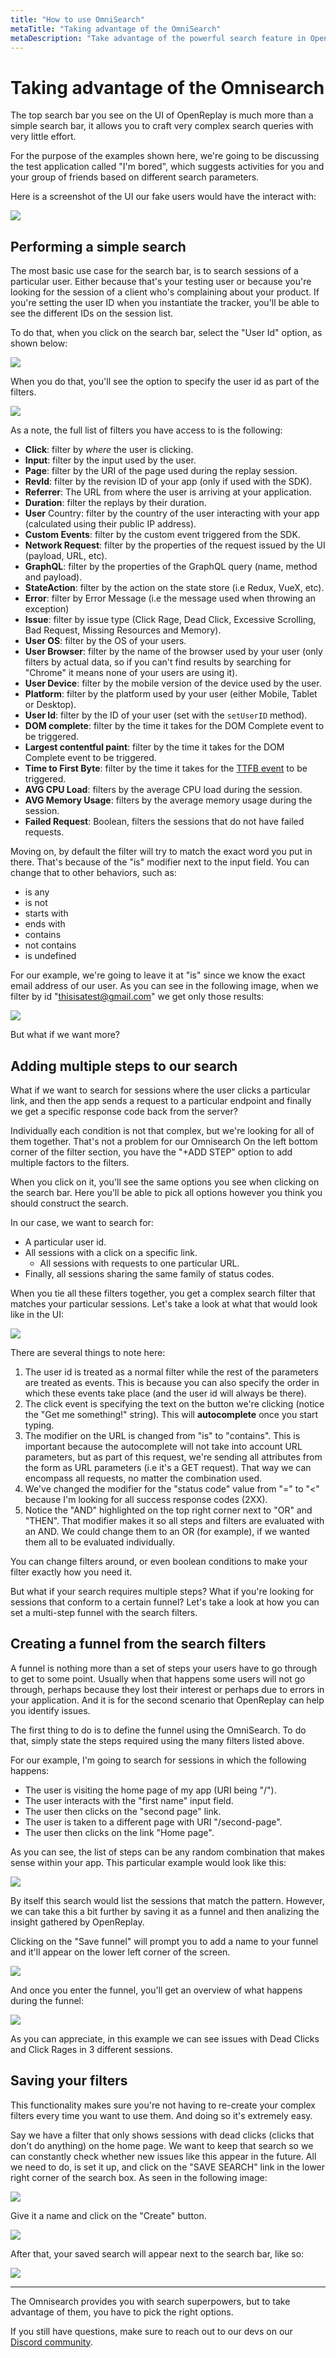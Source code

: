 ```yaml
---
title: "How to use OmniSearch"
metaTitle: "Taking advantage of the OmniSearch"
metaDescription: "Take advantage of the powerful search feature in OpenReplay"
---
```

# Taking advantage of the Omnisearch

The top search bar you see on the UI of OpenReplay is much more than a simple search bar, it allows you to craft very complex search queries with very little effort.

For the purpose of the examples shown here, we're going to be discussing the test application called "I'm bored", which suggests activities for you and your group of friends based on different search parameters.

Here is a screenshot of the UI our fake users would have the interact with:

![](https://i.imgur.com/6BtPzTs.png)

## Performing a simple search 
The most basic use case for the search bar, is to search sessions of a particular user. Either because that's your testing user or because you're looking for the session of a client who's complaining about your product.
If you're setting the user ID when you instantiate the tracker, you'll be able to see the different IDs on the session list.

To do that, when you click on the search bar, select the "User Id" option, as shown below:

![](https://i.imgur.com/jZU6hwG.png)

When you do that, you'll see the option to specify the user id as part of the filters. 

![](https://i.imgur.com/6Ac5cDB.png)

As a note, the full list of filters you have access to is the following:

- **Click**: filter by _where_ the user is clicking.
- **Input**: filter by the input used by the user.
- **Page**: filter by the URI of the page used during the replay session.
- **RevId**: filter by the revision ID of your app (only if used with the SDK).
- **Referrer**: The URL from where the user is arriving at your application.
- **Duration**: filter the replays by their duration.
- **User** Country: filter by the country of the user interacting with your app (calculated using their public IP address).
- **Custom Events**: filter by the custom event triggered from the SDK.
- **Network Request**: filter by the properties of the request issued by the UI (payload, URL, etc).
- **GraphQL**: filter by the properties of the GraphQL query (name, method and payload).
- **StateAction**: filter by the action on the state store (i.e Redux, VueX, etc).
- **Error**: filter by Error Message (i.e the message used when throwing an exception)
- **Issue**: filter by issue type (Click Rage, Dead Click, Excessive Scrolling, Bad Request, Missing Resources and Memory).
- **User OS**: filter by the OS of your users.
- **User Browser**: filter by the name of the browser used by your user (only filters by actual data, so if you can't find results by searching for "Chrome" it means none of your users are using it).
- **User Device**: filter by the mobile version of the device used by the user.
- **Platform**: filter by the platform used by your user (either Mobile, Tablet or Desktop).
- **User Id**: filter by the ID of your user (set with the `setUserID` method).
- **DOM complete**: filter by the time it takes for the DOM Complete event to be triggered.
- **Largest contentful paint**: filter by the time it takes for the DOM Complete event to be triggered.
- **Time to First Byte**: filter by the time it takes for the [TTFB event](https://fr.wikipedia.org/wiki/Time_to_first_byte) to be triggered.
- **AVG CPU Load**: filters by the average CPU load during the session.
- **AVG Memory Usage**: filters by the average memory usage during the session.
- **Failed Request**: Boolean, filters the sessions that do not have failed requests.

 

Moving on, by default the filter will try to match the exact word you put in there. That's because of the "is" modifier next to the input field. You can change that to other behaviors, such as:

- is any
- is not
- starts with
- ends with
- contains
- not contains
- is undefined

For our example, we're going to leave it at "is" since we know the exact email address of our user.
As you can see in the following image, when we filter by id "thisisatest@gmail.com" we get only those results:

![](https://i.imgur.com/kAjALWs.png)

But what if we want more?

## Adding multiple steps to our search
What if we want to search for sessions where the user clicks a particular link, and then the app sends a request to a particular endpoint and finally we get a specific response code back from the server?

Individually each condition is not that complex, but we're looking for all of them together.
That's not a problem for our Omnisearch 
On the left bottom corner of the filter section, you have the "+ADD STEP" option to add multiple factors to the filters.

When you click on it, you'll see the same options you see when clicking on the search bar.
Here you'll be able to pick all options however you think you should construct the search.

In our case, we want to search for:

- A particular user id.
- All sessions with a click on a specific link.
    - All sessions with requests to one particular URL.
- Finally, all sessions sharing the same family of status codes.

When you tie all these filters together, you get a complex search filter that matches your particular sessions.
Let's take a look at what that would look like in the UI:

![](https://i.imgur.com/RX9PeH3.png)

There are several things to note here:

1. The user id is treated as a normal filter while the rest of the parameters are treated as events. This is because you can also specify the order in which these events take place (and the user id will always be there).
2. The click event is specifying the text on the button we're clicking (notice the "Get me something!" string). This will **autocomplete** once you start typing.
3. The modifier on the URL is changed from "is" to "contains". This is important because the autocomplete will not take into account URL parameters, but as part of this request, we're sending all attributes from the form as URL parameters (i.e it's a GET request). That way we can encompass all requests, no matter the combination used.
4. We've changed the modifier for the "status code" value from "=" to "<" because I'm looking for all success response codes (2XX).
5. Notice the "AND" highlighted on the top right corner next to "OR" and "THEN". That modifier makes it so all steps and filters are evaluated with an AND. We could change them to an OR (for example), if we wanted them all to be evaluated individually.

You can change filters around, or even boolean conditions to make your filter exactly how you need it.

But what if your search requires multiple steps? What if you're looking for sessions that conform to a certain funnel? Let's take a look at how you can set a multi-step funnel with the search filters.

## Creating a funnel from the search filters

A funnel is nothing more than a set of steps your users have to go through to get to some point. Usually when that happens some users will not go through, perhaps because they lost their interest or perhaps due to errors in your application.
And it is for the second scenario that OpenReplay can help you identify issues.

The first thing to do is to define the funnel using the OmniSearch. To do that, simply state the steps required using the many filters listed above.

For our example, I'm going to search for sessions in which the following happens:

- The user is visiting the home page of my app (URI being "/").
- The user interacts with the "first name" input field.
- The user then clicks on the "second page" link.
- The user is taken to a different page with URI "/second-page".
- The user then clicks on the link "Home page".

As you can see, the list of steps can be any random combination that makes sense within your app.
This particular example would look like this:

![](https://i.imgur.com/uEx2yGZ.png)

By itself this search would list the sessions that match the pattern. However, we can take this a bit further by saving it as a funnel and then analizing the insight gathered by OpenReplay.

Clicking on the "Save funnel" will prompt you to add a name to your funnel and it'll appear on the lower left corner of the screen.

![](https://i.imgur.com/bt5O08M.png)

And once you enter the funnel, you'll get an overview of what happens during the funnel:

![](https://i.imgur.com/cgyJaKO.png)

As you can appreciate, in this example we can see issues with Dead Clicks and Click Rages in 3 different sessions.

## Saving your filters
This functionality makes sure you're not having to re-create your complex filters every time you want to use them.
And doing so it's extremely easy.

Say we have a filter that only shows sessions with dead clicks (clicks that don't do anything) on the home page. We want to keep that search so we can constantly check whether new issues like this appear in the future.
All we need to do, is set it up, and click on the "SAVE SEARCH" link in the lower right corner of the search box.
As seen in the following image:

![](https://i.imgur.com/b3GP8xh.png)

Give it a name and click on the "Create" button. 

![](https://i.imgur.com/TONFroV.png)

After that, your saved search will appear next to the search bar, like so:

![](https://i.imgur.com/n1GsndD.png)

---

The Omnisearch provides you with search superpowers, but to take advantage of them, you have to pick the right options.

If you still have questions, make sure to reach out to our devs on our [Discord community](https://discord.openreplay.com/).